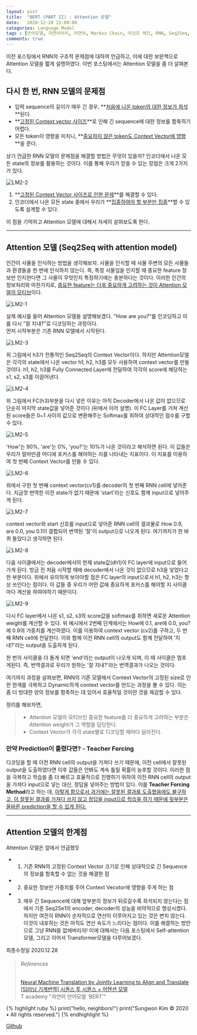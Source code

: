 ```yaml
---
layout: post
title:  "BERT (PART II) : Attention 모델"
date:   2020-12-28 22:00:00
categories: Language Model
tags : [언어모델, 자연어처리, 자연어, Markov Chain, 마코프 체인, RNN, Seq2Seq, 시퀀스 투 시퀀스, Attention, Attention Model, BERT, 버트]
comments: true
---
```


이전 포스팅에서 RNN의 구조적 문제점에 대하여 언급하고, 이에 대한 보완책으로 Attention 모델을 짧게 설명하였다. 이번 포스팅에서는 Attention 모델을 좀 더 살펴본다.

## 다시 한 번, RNN 모델의 문제점

 - 입력 sequence의 길이가 매우 긴 경우, **<u>처음에 나온 token의 대한 정보가 희석</u>**된다.  
 - **<u>고정된 Context vector 사이즈</u>**로 인해 긴 sequence에 대한 정보를 함축하기 어렵다.  
 - 모든 token이 영향을 미치니, **<u>중요하지 않은 token도 Context Vector에 영향</u>**을 준다. 

 상기 언급한 RNN 모델의 문제점을 해결할 방법은 무엇이 있을까? 인코더에서 나온 모든 state의 정보를 활용하는 것이다. 이를 통해 우리가 얻을 수 있는 장점은 크게 2가지가 있다. 
 
 ![LM2-2](/assets/images/LM2-2.png)
 
 1. **<u>고정된 Context Vector 사이즈로 인한 문제</u>**를 해결할 수 있다.  
 2. 인코더에서 나온 모든 state 중에서 우리가 **<u>집중하여야 할 부분만 집중</u>**할 수 있도록 설계할 수 있다.  

 이 점을 기억하고 Attention 모델에 대해서 자세히 살펴보도록 한다.  

--- 

## Attention 모델 (Seq2Seq with attention model)
 
 인간이 사물을 인식하는 방법을 생각해보자. 사물을 인식할 때 사물 주변의 모든 사물들과 환경들을 한 번에 인식하지 않는다. 즉, 특정 사물임을 인지할 때 중요한 feature 정보만 인지한다면 그 사물이 무엇인지 특정하기에는 충분하다는 것이다. 이러한 인간의 정보처리와 마찬가지로, <u>중요한 feature는 더욱 중요하게 고려하는 것이 Attention 모델의 모티브</u>이다.

 ![LM2-1](/assets/images/LM2-1.png)

 실제 예시를 들어 Attention 모델을 설명해보겠다. "How are you?"를 인코딩하고 이를 다시 "잘 지내?"로 디코딩하는 과정이다.  
 먼저 시작부분은 기존 RNN 모델에서 시작된다.  

 ![LM2-3](/assets/images/LM2-3.png)  

 위 그림에서 h3가 전통적인 Seq2Seq의 Context Vector이다. 하지만 Attention모델은 각각의 state에서 나온 vector h1, h2, h3를 모두 사용하여 context vector를 만들 것이다. h1, h2, h3를 Fully Connected Layer에 전달하여 각각의 score에 해당하는 s1, s2, s3를 이끌어낸다. 

 ![LM2-4](/assets/images/LM2-4.png) 
 
 위 그림에서 FC(h3)부분을 다시 넣은 이유는 아직 Decoder에서 나온 값이 없으므로 단순히 마지막 state값을 넣어준 것이다 (뒤에서 이어 설명). 이 FC Layer를 거쳐 계산된 score들은 0~1 사이의 값으로 변환해주는 Softmax를 취하여 상대적인 점수를 구할 수 있다.  

 ![LM2-5](/assets/images/LM2-5.png)  

 'How'는 90%, 'are'는 0%, 'you?'는 10%가 나온 것이라고 해석하면 된다. 이 값들은 우리가 얼마만큼 어디에 포커스를 해야하는 지를 나타내는 지표이다. 이 지표를 이용하여 첫 번째 Context Vector를 만들 수 있다.

 ![LM2-6](/assets/images/LM2-6.png) 

 위에서 구한 첫 번째 context vector(cv1)를 decoder의 첫 번째 RNN cell에 넣어준다. 지금껏 번역한 이전 state가 없기 때문에 'start'라는 신호도 함께 input으로 넣어주게 된다.

 ![LM2-7](/assets/images/LM2-7.png)  

 context vector와 start 신호를 input으로 넣어준 RNN cell의 결과물로 How 0.9, are 0.0, you 0.1이 결합되어 번역된 '잘'이 output으로 나오게 된다. 여기까지가 한 바퀴 돌았다고 생각하면 된다. 

 ![LM2-8](/assets/images/LM2-8.png)   

 다음 사이클에서는 decoder에서의 현재 state값(dh1)이 FC layer에 input으로 들어가게 된다. 방금 전 처음 시작할 때에 decoder에서 나온 것이 없으므로 h3을 넣었다고 한 부분이다. 위에서 유의하게 보아야할 점은 FC layer의 input으로서 h1, h2, h3는 항상 쓰인다는 점이다. 이 값들 중 우리가 어떤 값에 중요하게 포커스를 해야할 지 사이클마다 계산을 하여야하기 때문이다.

 ![LM2-9](/assets/images/LM2-9.png)   

 다시 FC layer에서 나온 s1, s2, s3의 score값을 softmax를 취하면 새로운 Attention weight를 계산할 수 있다. 위 예시에서 2번째 단계에서는 How에 0.1, are에 0.0, you?에 0.9의 가중치를 계산하였다. 이를 이용하여 context vector (cv2)를 구하고, 두 번째 RNN cell에 전달한다. 이와 함께 이전 RNN cell의 output도 함께 전달하여 '지내?'라는 output을 도출하게 된다.

 한 번의 사이클을 더 돌게 되면 'end'라는 output이 나오게 되며, 이 때 사이클은 멈추게된다. 즉, 번역결과로 우리가 원하는 '잘 지내?'라는 번역결과가 나오는 것이다.

 여기까지 과정을 살펴보면, RNN의 기존 모델에서 Context Vector의 고정된 size로 인한 한계를 극복하고 Dynamic하게 context vector를 만드는 과정을 볼 수 있다. 이는 좀 더 방대한 양의 정보를 함축하는 데 있어서 효율적일 것이란 것을 체감할 수 있다. 

 정리를 해보자면,  
 > - Attention 모델의 모티브인 중요한 feature를 더 중요하게 고려하는 부분은 Attention weight가 그 역할을 담당한다.  
 > - Context Vector가 각각 state별로 디코딩할 때마다 달라진다.  

### 만약 Prediction이 틀렸다면? - Teacher Forcing  

  디코딩을 할 때 이전 RNN cell의 output을 가져다 쓰기 때문에, 이전 cell에서 잘못된 output을 도출하였다면 이후 값들은 안봐도 계속 틀릴 확률이 농후할 것이다. 이러한 점을 극복하고 학습을 좀 더 빠르고 효율적으로 진행하기 위하여 이전 RNN cell의 output을 가져다 input으로 넣는 대신, 정답을 넣어주는 방법이 있다. 이를 **Teacher Forcing Method**라고 하는 데, <u>이렇게 함으로서 과거에는 잘못된 결과를 도출했음에도 불구하고, 이 잘못된 결과를 가져다 쓰지 않고 정답을 input으로 학습을 하기 때문에 뒷부분은 올바른 prediction을 할 수 있게 된다.</u>  

---

## Attention 모델의 한계점
 Attention 모델은 앞에서 언급했듯  
 * 1. 기존 RNN의 고정된 Context Vector 크기로 인해 상대적으로 긴 Sequence의 정보를 함축할 수 없는 것을 해결한 점  
 * 2. 중요한 정보만 가중치를 주어 Context Vecotor에 영향을 주게 하는 점  
 * 3. 매우 긴 Sequence에 대해 앞부분의 정보가 뒤로갈수록 희석되지 않는다는 점  
 에서 기존 Seq2Se1의 encoder, decoder의 성능을 비약적으로 향상시켰다.  
 하지만 여전히 RNN이 순차적으로 연산이 이루어지고 있는 것은 변치 않는다. 이것이 내포하는 것은 아직도 연산 속도가 느리다는 점이다. 이를 해결하는 방안으로 그냥 RNN을 없애버리자! 이에 대해서는 다음 포스팅에서 Self-attention모델, 그리고 이어서 Transformer모델을 다루어보겠다. 

최종수정일 2020.12.28



> ###### References
> [Neural Machine Translation by Jointly Learning to Align and Translate](https://arxiv.org/pdf/1409.0473.pdf)  
> [[딥러닝 기계번역] 시퀀스 투 시퀀스 + 어텐션 모델](www.youtube/watch?v=WsQLdu2JMgl)  
> T academy "자연어 언어모델 'BERT'"  

{% highlight ruby %}
print("hello, neighbors!")
print("Sungwon Kim © 2020 • All rights reserved.")
{% endhighlight %}

[Github][githuburl]

[githuburl]: https://github.com/kpiswon

